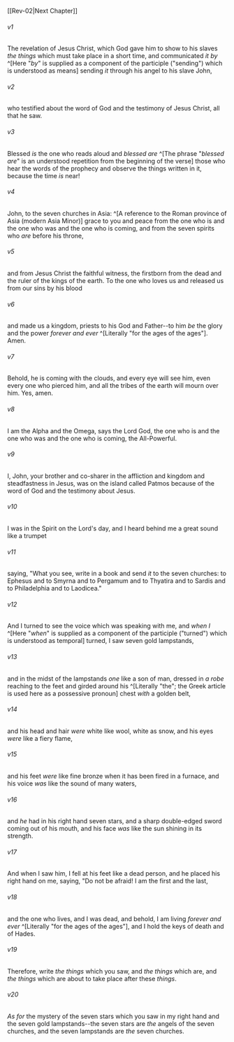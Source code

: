 ﻿---
aliases:
  - Revelation 1
---

[[Rev-02|Next Chapter]]

###### v1
The revelation of Jesus Christ, which God gave him to show to his slaves _the things_ which must take place in a short time, and communicated _it_ _by_ ^[Here "_by_" is supplied as a component of the participle ("sending") which is understood as means] sending _it_ through his angel to his slave John,

###### v2
who testified about the word of God and the testimony of Jesus Christ, all that he saw.

###### v3
Blessed _is_ the one who reads aloud and _blessed are_ ^[The phrase "_blessed are_" is an understood repetition from the beginning of the verse] those who hear the words of the prophecy and observe the things written in it, because the time _is_ near!

###### v4
John, to the seven churches in Asia: ^[A reference to the Roman province of Asia (modern Asia Minor)] grace to you and peace from the one who is and the one who was and the one who is coming, and from the seven spirits who _are_ before his throne,

###### v5
and from Jesus Christ the faithful witness, the firstborn from the dead and the ruler of the kings of the earth.
To the one who loves us and released us from our sins by his blood

###### v6
and made us a kingdom, priests to his God and Father--to him _be_ the glory and the power _forever and ever_ ^[Literally "for the ages of the ages"]. Amen.

###### v7
Behold, he is coming with the clouds,
and every eye will see him,
even every one who pierced him,
and all the tribes of the earth will mourn over him.
Yes, amen.

###### v8
I am the Alpha and the Omega, says the Lord God, the one who is and the one who was and the one who is coming, the All-Powerful.

###### v9
I, John, your brother and co-sharer in the affliction and kingdom and steadfastness in Jesus, was on the island called Patmos because of the word of God and the testimony about Jesus.

###### v10
I was in the Spirit on the Lord's day, and I heard behind me a great sound like a trumpet

###### v11
saying, "What you see, write in a book and send _it_ to the seven churches: to Ephesus and to Smyrna and to Pergamum and to Thyatira and to Sardis and to Philadelphia and to Laodicea."

###### v12
And I turned to see the voice which was speaking with me, and _when I_ ^[Here "_when_" is supplied as a component of the participle ("turned") which is understood as temporal] turned, I saw seven gold lampstands,

###### v13
and in the midst of the lampstands _one_ like a son of man, dressed in _a robe_ reaching to the feet and girded around his ^[Literally "the"; the Greek article is used here as a possessive pronoun] chest _with_ a golden belt,

###### v14
and his head and hair _were_ white like wool, white as snow, and his eyes _were_ like a fiery flame,

###### v15
and his feet _were_ like fine bronze when it has been fired in a furnace, and his voice _was_ like the sound of many waters,

###### v16
and _he_ had in his right hand seven stars, and a sharp double-edged sword coming out of his mouth, and his face _was_ like the sun shining in its strength.

###### v17
And when I saw him, I fell at his feet like a dead person, and he placed his right hand on me, saying, "Do not be afraid! I am the first and the last,

###### v18
and the one who lives, and I was dead, and behold, I am living _forever and ever_ ^[Literally "for the ages of the ages"], and I hold the keys of death and of Hades.

###### v19
Therefore, write _the things_ which you saw, and _the things_ which are, and _the things_ which are about to take place after these _things_.

###### v20
_As for_ the mystery of the seven stars which you saw in my right hand and the seven gold lampstands--the seven stars are _the_ angels of the seven churches, and the seven lampstands are _the_ seven churches.